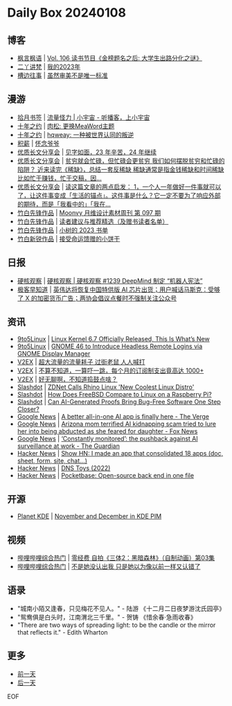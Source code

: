 # Daily Box 20240108

## 博客
- [枫言枫语](https://justinyan.me/) | [Vol. 106 读书节目《金榜题名之后: 大学生出路分化之谜》](https://justinyan.me/post/5916)
- [二丫讲梵](https://wiki.eryajf.net/) | [我的2023年](https://wiki.eryajf.net/pages/ed9d0f/)
- [槽边往事](https://www.hecaitou.com/) | [虽然审美不是唯一标准](https://www.hecaitou.com/2024/01/Although-asthetics-is-not-the-only-criterion.html)

## 漫游
- [拾月书签](https://pocket.skyue.com/) | [流量怪力 | 小宇宙 - 听播客，上小宇宙](https://www.xiaoyuzhoufm.com/podcast-topic/6543784c7f6b61e91724f351)
- [十年之约](https://www.foreverblog.cn/feeds.html) | [肉松: 更换MeaWord主题](https://rousongs.com/1714.html)
- [十年之约](https://www.foreverblog.cn/feeds.html) | [hqweay: 一种被世界认同的叛逆](https://leay.net/2024/01/08/year/)
- [积薪](https://firewood.news/) | [怀念爷爷](https://oldj.net/article/2024/01/07/in-memory-of-grandfather/)
- [优质长文分享会](https://m.okjike.com/topics/56d2fabe7cb3331100467e2b) | [见字如面，23 年辛苦，24 年继续](https://mp.weixin.qq.com/s/lIKFS2wXP87W2BUR7r2f1g)
- [优质长文分享会](https://m.okjike.com/topics/56d2fabe7cb3331100467e2b) | [贫穷就会忙碌，但忙碌会更贫穷 我们如何摆脱贫穷和忙碌的陷阱？ 近来读完《稀缺》，总结一套反稀缺 稀缺通常是指金钱稀缺和时间稀缺 比如忙于赚钱，忙于交稿，因...](https://m.okjike.com/originalPosts/659a815238849f879f568073)
- [优质长文分享会](https://m.okjike.com/topics/56d2fabe7cb3331100467e2b) | [读这篇文章的两点启发： 1，一个人一年做好一件事就可以了，让这件事变成「生活的锚点」。这件事是什么？它一定不要为了响应外部的期待，而是「我看中的」「我在...](https://mp.weixin.qq.com/s/HKnaUYIfRwPtndfYuaWz5A)
- [竹白先锋作品](https://www.zhubai.wiki/) | [Moonvy 月维设计素材周刊 第 097 期](https://open.zhubai.wiki/a/l/t/z/pl/moonvy/2355820035337203712)
- [竹白先锋作品](https://www.zhubai.wiki/) | [读者建议与推荐精选（及赠书读者名单）](https://open.zhubai.wiki/a/l/t/z/pl/yestoday/2355735763565780992)
- [竹白先锋作品](https://www.zhubai.wiki/) | [小树的 2023 书单](https://open.zhubai.wiki/a/l/t/z/pl/xiaoshu/2355707495739404288)
- [竹白新锐作品](https://www.zhubai.wiki/) | [接受命运馈赠的小饼干](https://open.zhubai.wiki/a/l/t/z/pl/xintian/2355594832522780672)

## 日报
- [硬核观察](https://linux.cn/news/express/) | [硬核观察 | 硬核观察 #1239 DeepMind 制定 “机器人宪法”](https://linux.cn/article-16541-1.html?utm_source=rss&utm_medium=rss)
- [极客早知道](https://www.geekpark.net/column/74) | [英伟达将恢复中国特供版 AI 芯片出货；用户喊话马斯克：受够了 X 的加密货币广告；两协会倡议点餐时不强制关注公众号](https://www.geekpark.net/news/330025)

## 资讯
- [9to5Linux](https://9to5linux.com/) | [Linux Kernel 6.7 Officially Released, This Is What&#8217;s New](https://9to5linux.com/linux-kernel-6-7-officially-released-this-is-whats-new)
- [9to5Linux](https://9to5linux.com/) | [GNOME 46 to Introduce Headless Remote Logins via GNOME Display Manager](https://9to5linux.com/gnome-46-to-introduce-headless-remote-logins-via-gnome-display-manager)
- [V2EX](https://www.v2ex.com/) | [超大流量的流量耗子 过街老鼠 人人喊打](https://www.v2ex.com/t/1006612)
- [V2EX](https://www.v2ex.com/) | [不算不知道，一算吓一跳，每个月的订阅制支出竟高达 1000+](https://www.v2ex.com/t/1006566)
- [V2EX](https://www.v2ex.com/) | [好无聊啊，不知道捣鼓点啥？](https://www.v2ex.com/t/1006559)
- [Slashdot](https://linux.slashdot.org/) | [ZDNet Calls Rhino Linux 'New Coolest Linux Distro'](https://news.slashdot.org/story/24/01/07/2036245/zdnet-calls-rhino-linux-new-coolest-linux-distro?utm_source=rss1.0mainlinkanon&utm_medium=feed)
- [Slashdot](https://linux.slashdot.org/) | [How Does FreeBSD Compare to Linux on a Raspberry Pi?](https://linux.slashdot.org/story/24/01/07/0327229/how-does-freebsd-compare-to-linux-on-a-raspberry-pi?utm_source=rss1.0mainlinkanon&utm_medium=feed)
- [Slashdot](https://developers.slashdot.org/) | [Can AI-Generated Proofs Bring Bug-Free Software One Step Closer?](https://developers.slashdot.org/story/24/01/06/238237/can-ai-generated-proofs-bring-bug-free-software-one-step-closer?utm_source=rss1.0mainlinkanon&utm_medium=feed)
- [Google News](https://news.google.com/topics/CAAqJggKIiBDQkFTRWdvSUwyMHZNRGRqTVhZU0FtVnVHZ0pWVXlnQVAB/sections/CAQiQ0NCQVNMQW9JTDIwdk1EZGpNWFlTQW1WdUdnSlZVeUlOQ0FRYUNRb0hMMjB2TUcxcmVpb0pFZ2N2YlM4d2JXdDZLQUEqKggAKiYICiIgQ0JBU0Vnb0lMMjB2TURkak1YWVNBbVZ1R2dKVlV5Z0FQAVAB) | [A better all-in-one AI app is finally here - The Verge](https://news.google.com/rss/articles/CBMiZmh0dHBzOi8vd3d3LnRoZXZlcmdlLmNvbS8yMDI0LzEvNy8yNDAyNjkwNC9jb3BpbG90LWFpLWJpdGNvbm5lZC1zdG9yeWdyYXBoLWNsaWNrcy1pbnN0YWxsZXItbmV3c2xldHRlctIBAA?oc=5)
- [Google News](https://news.google.com/topics/CAAqJggKIiBDQkFTRWdvSUwyMHZNRGRqTVhZU0FtVnVHZ0pWVXlnQVAB/sections/CAQiQ0NCQVNMQW9JTDIwdk1EZGpNWFlTQW1WdUdnSlZVeUlOQ0FRYUNRb0hMMjB2TUcxcmVpb0pFZ2N2YlM4d2JXdDZLQUEqKggAKiYICiIgQ0JBU0Vnb0lMMjB2TURkak1YWVNBbVZ1R2dKVlV5Z0FQAVAB) | [Arizona mom terrified AI kidnapping scam tried to lure her into being abducted as she feared for daughter - Fox News](https://news.google.com/rss/articles/CBMibmh0dHBzOi8vd3d3LmZveG5ld3MuY29tL21lZGlhL2FyaXpvbmEtbW9tLXRlcnJpZmllZC1haS1raWRuYXBwaW5nLXNjYW0tbHVyZS1oZXItYmVpbmctYWJkdWN0ZWQtZmVhcmVkLWRhdWdodGVy0gFyaHR0cHM6Ly93d3cuZm94bmV3cy5jb20vbWVkaWEvYXJpem9uYS1tb20tdGVycmlmaWVkLWFpLWtpZG5hcHBpbmctc2NhbS1sdXJlLWhlci1iZWluZy1hYmR1Y3RlZC1mZWFyZWQtZGF1Z2h0ZXIuYW1w?oc=5)
- [Google News](https://news.google.com/topics/CAAqJggKIiBDQkFTRWdvSUwyMHZNRGRqTVhZU0FtVnVHZ0pWVXlnQVAB/sections/CAQiQ0NCQVNMQW9JTDIwdk1EZGpNWFlTQW1WdUdnSlZVeUlOQ0FRYUNRb0hMMjB2TUcxcmVpb0pFZ2N2YlM4d2JXdDZLQUEqKggAKiYICiIgQ0JBU0Vnb0lMMjB2TURkak1YWVNBbVZ1R2dKVlV5Z0FQAVAB) | [‘Constantly monitored’: the pushback against AI surveillance at work - The Guardian](https://news.google.com/rss/articles/CBMiX2h0dHBzOi8vd3d3LnRoZWd1YXJkaWFuLmNvbS90ZWNobm9sb2d5LzIwMjQvamFuLzA3L2FydGlmaWNpYWwtaW50ZWxsaWdlbmNlLXN1cnZlaWxsYW5jZS13b3JrZXJz0gEA?oc=5)
- [Hacker News](https://news.ycombinator.com/front) | [Show HN: I made an app that consolidated 18 apps (doc, sheet, form, site, chat…)](https://news.ycombinator.com/item?id=38901504)
- [Hacker News](https://news.ycombinator.com/front) | [DNS Toys (2022)](https://news.ycombinator.com/item?id=38899290)
- [Hacker News](https://news.ycombinator.com/front) | [Pocketbase: Open-source back end in one file](https://news.ycombinator.com/item?id=38898934)

## 开源
- [Planet KDE](https://planet.kde.org/) | [November and December in KDE PIM](https://kontact.kde.org/blog/2024/2024-01-01-kde-pim-november-december-2024/?utm_source=atom_feed)

## 视频
- [哔哩哔哩综合热门](https://www.bilibili.com/v/popular/all/) | [零经费 自拍《三体2：黑暗森林》（自制动画）第03集](https://b23.tv/BV1Pc411t7hE)
- [哔哩哔哩综合热门](https://www.bilibili.com/v/popular/all/) | [不是她没认出我 只是她以为像以前一样又认错了](https://b23.tv/BV1bK411x7hn)

## 语录
- "城南小陌又逢春，只见梅花不见人。" - 陆游 《十二月二日夜梦游沈氏园亭》
- "鸳鸯俱是白头时，江南渭北三千里。" - 贺铸 《惜余春·急雨收春》
- "There are two ways of spreading light: to be the candle or the mirror that reflects it." - Edith Wharton

## 更多
- [前一天](daily-box-20240107.md)
- [后一天](daily-box-20240109.md)

EOF